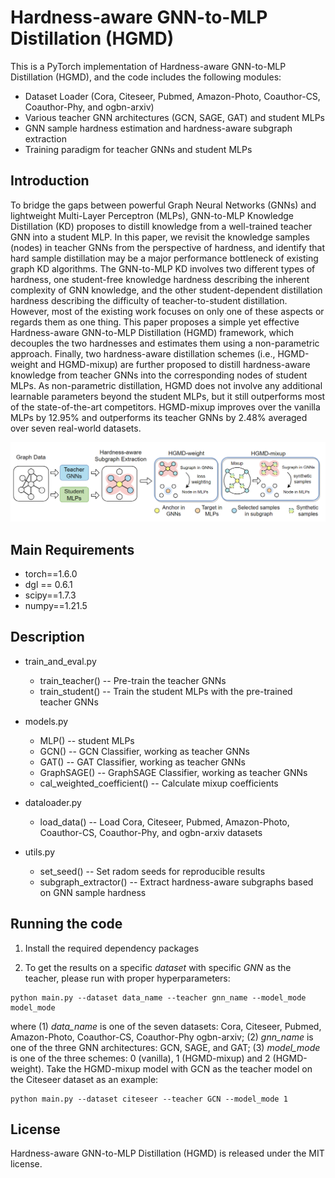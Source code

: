#  Hardness-aware GNN-to-MLP Distillation (HGMD)

This is a PyTorch implementation of Hardness-aware GNN-to-MLP Distillation (HGMD), and the code includes the following modules:

* Dataset Loader (Cora, Citeseer, Pubmed, Amazon-Photo, Coauthor-CS, Coauthor-Phy, and ogbn-arxiv)
* Various teacher GNN architectures (GCN, SAGE, GAT) and student MLPs
* GNN sample hardness estimation and hardness-aware subgraph extraction
* Training paradigm for teacher GNNs and student MLPs




## Introduction

To bridge the gaps between powerful Graph Neural Networks (GNNs) and lightweight Multi-Layer Perceptron (MLPs), GNN-to-MLP Knowledge Distillation
(KD) proposes to distill knowledge from a well-trained teacher GNN into a student MLP. In this paper, we revisit the knowledge samples (nodes) in teacher GNNs from the perspective of hardness, and identify that hard sample distillation may be a major performance bottleneck of existing graph KD
algorithms. The GNN-to-MLP KD involves two different types of hardness, one student-free knowledge hardness describing the inherent complexity of GNN knowledge, and the other student-dependent distillation hardness describing the difficulty of teacher-to-student distillation. However, most of the existing work focuses on only one of these aspects or regards them as one thing. This paper proposes a simple yet effective Hardness-aware GNN-to-MLP Distillation (HGMD) framework, which decouples the two hardnesses and estimates them using a non-parametric approach. Finally, two hardness-aware distillation schemes (i.e., HGMD-weight and HGMD-mixup) are further proposed to distill hardness-aware knowledge from teacher GNNs into the corresponding nodes of student MLPs. As non-parametric distillation, HGMD does not involve any additional learnable parameters beyond the student MLPs, but it still outperforms most of the state-of-the-art competitors. HGMD-mixup improves over the vanilla MLPs by 12.95% and outperforms its teacher GNNs by 2.48% averaged over seven real-world datasets.

<p align="center">
  <img src='./figure/framework.PNG' width="1000">
</p>



## Main Requirements

* torch==1.6.0
* dgl == 0.6.1
* scipy==1.7.3
* numpy==1.21.5



## Description

* train_and_eval.py  
  * train_teacher() -- Pre-train the teacher GNNs
  * train_student() -- Train the student MLPs with the pre-trained teacher GNNs
* models.py  
  
  * MLP() -- student MLPs
  * GCN() -- GCN Classifier, working as teacher GNNs
  * GAT() -- GAT Classifier, working as teacher GNNs
  * GraphSAGE() -- GraphSAGE Classifier, working as teacher GNNs
  * cal_weighted_coefficient() -- Calculate mixup coefficients
* dataloader.py  

  * load_data() -- Load Cora, Citeseer, Pubmed, Amazon-Photo, Coauthor-CS, Coauthor-Phy, and ogbn-arxiv datasets
* utils.py  
  * set_seed() -- Set radom seeds for reproducible results
  * subgraph_extractor() -- Extract hardness-aware subgraphs based on GNN sample hardness




## Running the code

1. Install the required dependency packages

3. To get the results on a specific *dataset* with specific *GNN* as the teacher, please run with proper hyperparameters:

  ```
python main.py --dataset data_name --teacher gnn_name --model_mode model_mode
  ```

where (1) *data_name* is one of the seven datasets: Cora, Citeseer, Pubmed, Amazon-Photo, Coauthor-CS, Coauthor-Phy  ogbn-arxiv; (2) *gnn_name* is one of the three GNN architectures: GCN, SAGE, and GAT; (3) *model_mode* is one of the three schemes: 0 (vanilla), 1 (HGMD-mixup) and 2 (HGMD-weight). Take the HGMD-mixup model with GCN as the teacher model on the Citeseer dataset as an example: 

```
python main.py --dataset citeseer --teacher GCN --model_mode 1
```



## License

Hardness-aware GNN-to-MLP Distillation (HGMD) is released under the MIT license.